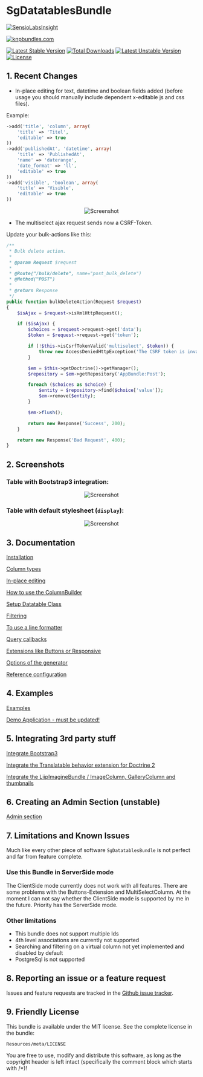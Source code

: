 # SgDatatablesBundle

[![SensioLabsInsight](https://insight.sensiolabs.com/projects/61803d08-17ab-4a69-ad13-6ec448762332/big.png)](https://insight.sensiolabs.com/projects/61803d08-17ab-4a69-ad13-6ec448762332)

[![knpbundles.com](http://knpbundles.com/stwe/DatatablesBundle/badge)](http://knpbundles.com/stwe/DatatablesBundle)

[![Latest Stable Version](https://poser.pugx.org/sg/datatablesbundle/v/stable)](https://packagist.org/packages/sg/datatablesbundle) [![Total Downloads](https://poser.pugx.org/sg/datatablesbundle/downloads)](https://packagist.org/packages/sg/datatablesbundle) [![Latest Unstable Version](https://poser.pugx.org/sg/datatablesbundle/v/unstable)](https://packagist.org/packages/sg/datatablesbundle) [![License](https://poser.pugx.org/sg/datatablesbundle/license)](https://packagist.org/packages/sg/datatablesbundle)

## 1. Recent Changes

- In-place editing for text, datetime and boolean fields added (before usage you should manually include dependent x-editable js and css files).

Example:

```php
->add('title', 'column', array(
    'title' => 'Titel',
    'editable' => true
))
->add('publishedAt', 'datetime', array(
    'title' => 'PublishedAt',
    'name' => 'daterange',
    'date_format' => 'll',
    'editable' => true
))
->add('visible', 'boolean', array(
    'title' => 'Visible',
    'editable' => true
))
```

<div style="text-align:center"><img alt="Screenshot" src="https://github.com/stwe/DatatablesBundle/raw/master/Resources/images/editable.jpg"></div>

- The multiselect ajax request sends now a CSRF-Token.

Update your bulk-actions like this:

```php
/**
 * Bulk delete action.
 *
 * @param Request $request
 *
 * @Route("/bulk/delete", name="post_bulk_delete")
 * @Method("POST")
 *
 * @return Response
 */
public function bulkDeleteAction(Request $request)
{
    $isAjax = $request->isXmlHttpRequest();

    if ($isAjax) {
        $choices = $request->request->get('data');
        $token = $request->request->get('token');

        if (!$this->isCsrfTokenValid('multiselect', $token)) {
            throw new AccessDeniedHttpException('The CSRF token is invalid.');
        }

        $em = $this->getDoctrine()->getManager();
        $repository = $em->getRepository('AppBundle:Post');

        foreach ($choices as $choice) {
            $entity = $repository->find($choice['value']);
            $em->remove($entity);
        }

        $em->flush();

        return new Response('Success', 200);
    }

    return new Response('Bad Request', 400);
}
```

## 2. Screenshots

### Table with Bootstrap3 integration: 

<div style="text-align:center"><img alt="Screenshot" src="https://github.com/stwe/DatatablesBundle/raw/master/Resources/images/bs3.jpg"></div>

### Table with default stylesheet (`display`): 

<div style="text-align:center"><img alt="Screenshot" src="https://github.com/stwe/DatatablesBundle/raw/master/Resources/images/display.jpg"></div>

## 3. Documentation

[Installation](https://github.com/stwe/DatatablesBundle/blob/master/Resources/doc/installation.md)

[Column types](https://github.com/stwe/DatatablesBundle/blob/master/Resources/doc/columns.md)

[In-place editing](https://github.com/stwe/DatatablesBundle/blob/master/Resources/doc/editable.md)

[How to use the ColumnBuilder](https://github.com/stwe/DatatablesBundle/blob/master/Resources/doc/columnBuilder.md)

[Setup Datatable Class](https://github.com/stwe/DatatablesBundle/blob/master/Resources/doc/setup.md)

[Filtering](https://github.com/stwe/DatatablesBundle/blob/master/Resources/doc/filter.md)

[To use a line formatter](https://github.com/stwe/DatatablesBundle/blob/master/Resources/doc/lineFormatter.md)

[Query callbacks](https://github.com/stwe/DatatablesBundle/blob/master/Resources/doc/query.md)

[Extensions like Buttons or Responsive](https://github.com/stwe/DatatablesBundle/blob/master/Resources/doc/extensions.md)

[Options of the generator](https://github.com/stwe/DatatablesBundle/blob/master/Resources/doc/generator.md)

[Reference configuration](https://github.com/stwe/DatatablesBundle/blob/master/Resources/doc/configuration.md)

## 4. Examples

[Examples](https://github.com/stwe/DatatablesBundle/blob/master/Resources/doc/example.md)

[Demo Application - must be updated!](https://github.com/stwe/dtbundle-demo)

## 5. Integrating 3rd party stuff 

[Integrate Bootstrap3](https://github.com/stwe/DatatablesBundle/blob/master/Resources/doc/bootstrap3.md)

[Integrate the Translatable behavior extension for Doctrine 2](https://github.com/stwe/DatatablesBundle/blob/master/Resources/doc/translatable.md)

[Integrate the LiipImagineBundle / ImageColumn, GalleryColumn and thumbnails](https://github.com/stwe/DatatablesBundle/blob/master/Resources/doc/thumbs.md)

## 6. Creating an Admin Section (unstable)

[Admin section](https://github.com/stwe/DatatablesBundle/blob/master/Resources/doc/admin.md)

## 7. Limitations and Known Issues

Much like every other piece of software `SgDatatablesBundle` is not perfect and far from feature complete.

### Use this Bundle in ServerSide mode

The ClientSide mode currently does not work with all features. There are some problems with the Buttons-Extension and MultiSelectColumn. 
At the moment I can not say whether the ClientSide mode is supported by me in the future. Priority has the ServerSide mode.

### Other limitations

- This bundle does not support multiple Ids
- 4th level associations are currently not supported
- Searching and filtering on a virtual column not yet implemented and disabled by default
- PostgreSql is not supported

## 8. Reporting an issue or a feature request

Issues and feature requests are tracked in the [Github issue tracker](https://github.com/stwe/DatatablesBundle/issues).

## 9. Friendly License

This bundle is available under the MIT license. See the complete license in the bundle:

    Resources/meta/LICENSE

You are free to use, modify and distribute this software, as long as the copyright header is left intact (specifically the comment block which starts with /*)!
